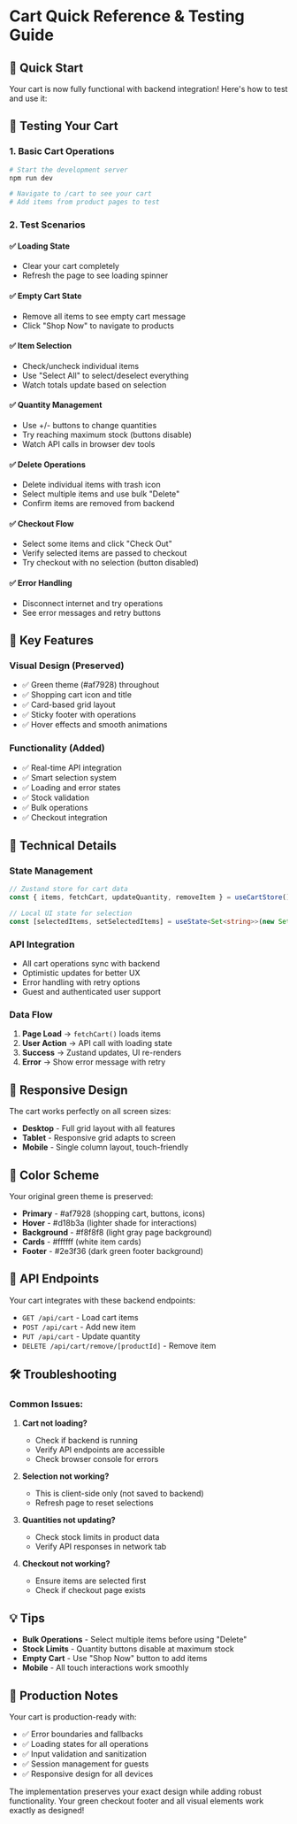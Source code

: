 # Cart Quick Reference & Testing Guide

## 🚀 Quick Start

Your cart is now fully functional with backend integration! Here's how to test and use it:

## 🧪 Testing Your Cart

### 1. **Basic Cart Operations**
```bash
# Start the development server
npm run dev

# Navigate to /cart to see your cart
# Add items from product pages to test
```

### 2. **Test Scenarios**

#### ✅ Loading State
- Clear your cart completely
- Refresh the page to see loading spinner

#### ✅ Empty Cart State
- Remove all items to see empty cart message
- Click "Shop Now" to navigate to products

#### ✅ Item Selection
- Check/uncheck individual items
- Use "Select All" to select/deselect everything
- Watch totals update based on selection

#### ✅ Quantity Management
- Use +/- buttons to change quantities
- Try reaching maximum stock (buttons disable)
- Watch API calls in browser dev tools

#### ✅ Delete Operations
- Delete individual items with trash icon
- Select multiple items and use bulk "Delete"
- Confirm items are removed from backend

#### ✅ Checkout Flow
- Select some items and click "Check Out"
- Verify selected items are passed to checkout
- Try checkout with no selection (button disabled)

#### ✅ Error Handling
- Disconnect internet and try operations
- See error messages and retry buttons

## 🎯 Key Features

### Visual Design (Preserved)
- ✅ Green theme (#af7928) throughout
- ✅ Shopping cart icon and title
- ✅ Card-based grid layout
- ✅ Sticky footer with operations
- ✅ Hover effects and smooth animations

### Functionality (Added)
- ✅ Real-time API integration
- ✅ Smart selection system
- ✅ Loading and error states
- ✅ Stock validation
- ✅ Bulk operations
- ✅ Checkout integration

## 🔧 Technical Details

### State Management
```typescript
// Zustand store for cart data
const { items, fetchCart, updateQuantity, removeItem } = useCartStore();

// Local UI state for selection
const [selectedItems, setSelectedItems] = useState<Set<string>>(new Set());
```

### API Integration
- All cart operations sync with backend
- Optimistic updates for better UX
- Error handling with retry options
- Guest and authenticated user support

### Data Flow
1. **Page Load** → `fetchCart()` loads items
2. **User Action** → API call with loading state
3. **Success** → Zustand updates, UI re-renders
4. **Error** → Show error message with retry

## 📱 Responsive Design

The cart works perfectly on all screen sizes:
- **Desktop** - Full grid layout with all features
- **Tablet** - Responsive grid adapts to screen
- **Mobile** - Single column layout, touch-friendly

## 🎨 Color Scheme

Your original green theme is preserved:
- **Primary** - #af7928 (shopping cart, buttons, icons)
- **Hover** - #d18b3a (lighter shade for interactions)
- **Background** - #f8f8f8 (light gray page background)
- **Cards** - #ffffff (white item cards)
- **Footer** - #2e3f36 (dark green footer background)

## 🔄 API Endpoints

Your cart integrates with these backend endpoints:
- `GET /api/cart` - Load cart items
- `POST /api/cart` - Add new item
- `PUT /api/cart` - Update quantity
- `DELETE /api/cart/remove/[productId]` - Remove item

## 🛠️ Troubleshooting

### Common Issues:

1. **Cart not loading?**
   - Check if backend is running
   - Verify API endpoints are accessible
   - Check browser console for errors

2. **Selection not working?**
   - This is client-side only (not saved to backend)
   - Refresh page to reset selections

3. **Quantities not updating?**
   - Check stock limits in product data
   - Verify API responses in network tab

4. **Checkout not working?**
   - Ensure items are selected first
   - Check if checkout page exists

## 💡 Tips

- **Bulk Operations** - Select multiple items before using "Delete"
- **Stock Limits** - Quantity buttons disable at maximum stock
- **Empty Cart** - Use "Shop Now" button to add items
- **Mobile** - All touch interactions work smoothly

## 🎯 Production Notes

Your cart is production-ready with:
- ✅ Error boundaries and fallbacks
- ✅ Loading states for all operations
- ✅ Input validation and sanitization
- ✅ Session management for guests
- ✅ Responsive design for all devices

The implementation preserves your exact design while adding robust functionality. Your green checkout footer and all visual elements work exactly as designed!